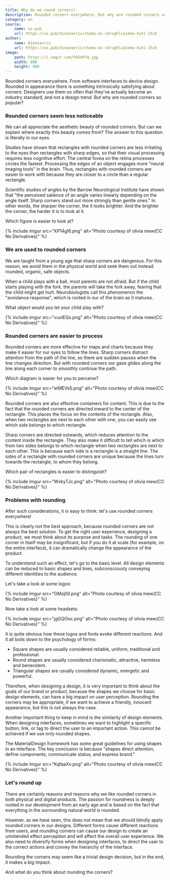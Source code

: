 ```yaml
---
title: Why do we round corners?
description: Rounded corners everywhere. But why are rounded corners so popular?
category: en
source:
    name: ux.pub
    url: https://ux.pub/dinozavrix/chomu-mi-skrughliaiemo-kuti-15cb
author:
    name: Dinozavrix
    url: https://ux.pub/dinozavrix/chomu-mi-skrughliaiemo-kuti-15cb
image:
    path: https://i.imgur.com/FOS4P7Q.jpg
    width: 800
    height: 400
---
```


Rounded corners everywhere. From software interfaces to device design. Rounded in appearance there is something intrinsically 
satisfying about corners. Designers use them so often that they've actually become an industry standard, and not a design 
trend. But why are rounded corners so popular?

### Rounded corners seem less noticeable

We can all appreciate the aesthetic beauty of rounded corners. But can we explain where exactly this beauty comes from?
The answer to this question is literally in our eyes.

Studies have shown that rectangles with rounded corners are less irritating to the eyes than rectangles with sharp edges, 
so that their visual processing requires less cognitive effort. The central fovea on the retina processes circles the fastest.
Processing the edges of an object engages more "neural imaging tools" in the brain. Thus, rectangles with rounded
corners are easier to work with because they are closer to a circle than a regular rectangle.

Scientific studies of angles by the Barrow Neurological Institute have shown that "the perceived salience of an angle varies
linearly depending on the angle itself. Sharp corners stand out more strongly than gentle ones." In other words, the 
sharper the corner, the it looks brighter. And the brighter the corner, the harder it is to look at it.

Which figure is easier to look at?

{% include imgur src="XP14gI6.png" alt="Photo courtesy of olivia mew(CC No Derivatives)" %}

### We are used to rounded corners

We are taught from a young age that sharp corners are dangerous. For this reason, we avoid them in the physical world 
and seek them out instead rounded, organic, safe objects.

When a child plays with a ball, most parents are not afraid. But if the child starts playing with the fork, the parents 
will take the fork away, fearing that the child might get hurt. Neurobiologists call this phenomenon the "avoidance response", 
which is rooted in our of the brain as it matures.

What object would you let your child play with?

{% include imgur src="vuolEQs.png" alt="Photo courtesy of olivia mew(CC No Derivatives)" %}

### Rounded corners are easier to process

Rounded corners are more effective for maps and charts because they make it easier for our eyes to follow the lines. 
Sharp corners distract attention from the path of the line, so there are sudden pauses when the line changes direction. 
But with rounded corners our gaze glides along the line along each corner to smoothly continue the path.

Which diagram is easier for you to perceive?

{% include imgur src="etMEVs5.png" alt="Photo courtesy of olivia mew(CC No Derivatives)" %}

Rounded corners are also effective containers for content. This is due to the fact that the rounded corners are directed 
inward to the center of the rectangle. This places the focus on the contents of the rectangle. Also, when two rectangles 
are next to each other with one, you can easily see which side belongs to which rectangle.

Sharp corners are directed outwards, which reduces attention to the content inside the rectangle. They also make it difficult 
to tell which is which from two sides belongs to which rectangle when two rectangles are next to each other. This is because 
each side is a rectangle is a straight line. The sides of a rectangle with rounded corners are unique because the lines 
turn towards the rectangle, to whom they belong.

Which pair of rectangles is easier to distinguish?

{% include imgur src="WvkyTJc.png" alt="Photo courtesy of olivia mew(CC No Derivatives)" %}

### Problems with rounding

After such considerations, it is easy to think: let's use rounded corners everywhere!

This is clearly not the best approach, because rounded corners are not always the best solution. To get the right user experience,
designing a product, we must think about its purpose and tasks. The rounding of one corner in itself may be insignificant,
but if you do it at scale (for example, on the entire interface), it can dramatically change the appearance of the product.

To understand such an effect, let's go to the basic level. All design elements can be reduced to basic shapes and
lines, subconsciously conveying different identities to the audience.

Let's take a look at some logos:

{% include imgur src="GMoj0il.png" alt="Photo courtesy of olivia mew(CC No Derivatives)" %}

Now take a look at some headsets:

{% include imgur src="jgGQOoc.png" alt="Photo courtesy of olivia mew(CC No Derivatives)" %}

It is quite obvious how these logos and fonts evoke different reactions. And it all boils down to the psychology of forms:

- Square shapes are usually considered reliable, uniform, traditional and professional.
- Round shapes are usually considered charismatic, attractive, harmless and benevolent.
- Triangular shapes are usually considered dynamic, energetic and powerful.

Therefore, when designing a design, it is very important to think about the goals of our brand or product, because the 
shapes we choose for basic design elements, can have a big impact on user perception. Rounding the corners may be appropriate,
if we want to achieve a friendly, innocent appearance, but this is not always the case.

Another important thing to keep in mind is the similarity of design elements. When designing interfaces, sometimes we
want to highlight a specific button, link, or tag to direct the user to an important action. This cannot be achieved
if we use only rounded shapes.

The MaterialDesign framework has some great guidelines for using shapes in an interface. The key conclusion is
because "shapes direct attention, define components, communicate status, and express brand."

{% include imgur src="KqfaaXv.png" alt="Photo courtesy of olivia mew(CC No Derivatives)" %}

### Let's round up

There are certainly reasons and reasons why we like rounded corners in both physical and digital products.
The passion for roundness is deeply rooted in our development from an early age and is based on the fact that everything 
in the surrounding natural world is rounded.

However, as we have seen, this does not mean that we should blindly apply rounded corners in our designs. Different forms
cause different reactions from users, and rounding corners can cause our design to create an unintended effect
perception and will affect the overall user experience. We also need to diversify forms when designing interfaces,
to direct the user to the correct actions and convey the hierarchy of the interface.

Rounding the corners may seem like a trivial design decision, but in the end, it makes a big impact.

And what do you think about rounding the corners?

